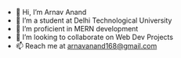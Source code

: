 - 👋 Hi, I’m Arnav Anand
- 👀 I’m a student at Delhi Technological University
- 🌱 I’m proficient in MERN development 
- 💞️ I’m looking to collaborate on Web Dev Projects
- 📫 Reach me at arnavanand168@gmail.com

<!---
arnavanand168/arnavanand168 is a ✨ special ✨ repository because its `README.md` (this file) appears on your GitHub profile.
You can click the Preview link to take a look at your changes.
--->
